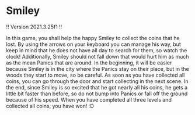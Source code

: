 # Smiley
!! Version 2021.3.25f1 !!

In this game, you shall help the happy Smiley to collect the coins that he lost.
By using the arrows on your keyboard you can manage his way, but keep in mind that he does not have all day to search for them, so watch the clock!
Additionally, Smiley should not fall down that would hurt him as much as the mean Panics that are around.
In the beginning, it will be easier because Smiley is in the city where the Panics stay on their place, but in the woods they start to move, so be careful.
As soon as you have collected all coins, you can go through the door and start collecting in the next scene.
In the end, since Smiley is so excited that he got nearly all his coins, he gets a little bit faster than before, so do not bump into Panics or fall off the ground because of his speed.
When you have completed all three levels and collected all coins, you have won! :D
